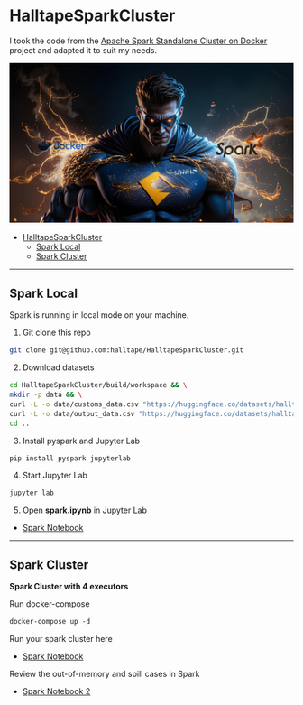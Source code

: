 # HalltapeSparkCluster

I took the code from the [Apache Spark Standalone Cluster on Docker](https://github.com/cluster-apps-on-docker/spark-standalone-cluster-on-docker) project and adapted it to suit my needs.

<p align="center">
    <img src="png/spark.png" width="800"/>
</p>


- [HalltapeSparkCluster](#halltapesparkcluster)
  - [Spark Local](#spark-local)
  - [Spark Cluster](#spark-cluster)

***
## Spark Local
Spark is running in local mode on your machine.

1. Git clone this repo
```bash
git clone git@github.com:halltape/HalltapeSparkCluster.git
```
2. Download datasets
```bash
cd HalltapeSparkCluster/build/workspace && \
mkdir -p data && \
curl -L -o data/customs_data.csv "https://huggingface.co/datasets/halltape/customs_data/resolve/main/customs_data.csv?download=true" && \
curl -L -o data/output_data.csv "https://huggingface.co/datasets/halltape/output/resolve/main/output_data.csv?download=true" && \
cd ..
```

3. Install pyspark and Jupyter Lab
```bash
pip install pyspark jupyterlab
```

4. Start Jupyter Lab
```bash
jupyter lab
```

5. Open **spark.ipynb** in Jupyter Lab

- [Spark Notebook](build/workspace/spark.ipynb)


***
## Spark Cluster
**Spark Cluster with 4 executors**

Run docker-compose
```Dockerfile
docker-compose up -d
```

Run your spark cluster here

- [Spark Notebook](build/workspace/spark.ipynb)

Review the out-of-memory and spill cases in Spark
- [Spark Notebook 2](build/workspace/spark_oof_spill.ipynb)